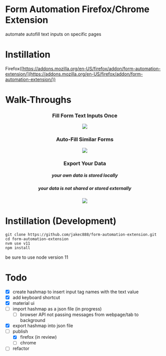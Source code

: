 # Form Automation Firefox/Chrome Extension

automate autofill text inputs on specific pages

# Instillation

Firefox([https://addons.mozilla.org/en-US/firefox/addon/form-automation-extension/](https://addons.mozilla.org/en-US/firefox/addon/form-automation-extension/))

# Walk-Throughs

### <center>Fill Form Text Inputs Once</center>

<p align="center">
<img src="walk-through-1.gif" />
</p>

### <center>Auto-Fill Similar Forms</center>

<p align="center">
<img src="walk-through-2.gif" />
</p>

### <center>Export Your Data</center>

##### <center>_your own data is stored locally_</center>

##### <center>_your data is not shared or stored externally_</center>

<p align="center">
<img src="walk-through-3.gif" />
</p>

# Instillation (Development)

```
git clone https://github.com/jakec888/form-automation-extension.git
cd form-automation-extension
nvm use v11
npm install
```

be sure to use node version 11

# Todo

- [x] create hashmap to insert input tag names with the text value
- [x] add keyboard shortcut
- [x] material ui
- [ ] import hashmap as a json file (in progress)
  - [ ] browser API not passing messages from webpage/tab to background
- [x] export hashmap into json file
- [ ] publish
  - [x] firefox (in review)
  - [ ] chrome
- [ ] refactor
